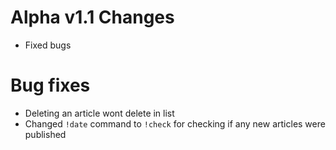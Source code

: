 # Alpha v1.1 Changes
- Fixed bugs

# Bug fixes
- Deleting an article wont delete in list
- Changed `!date` command to `!check` for checking if any new articles were published
